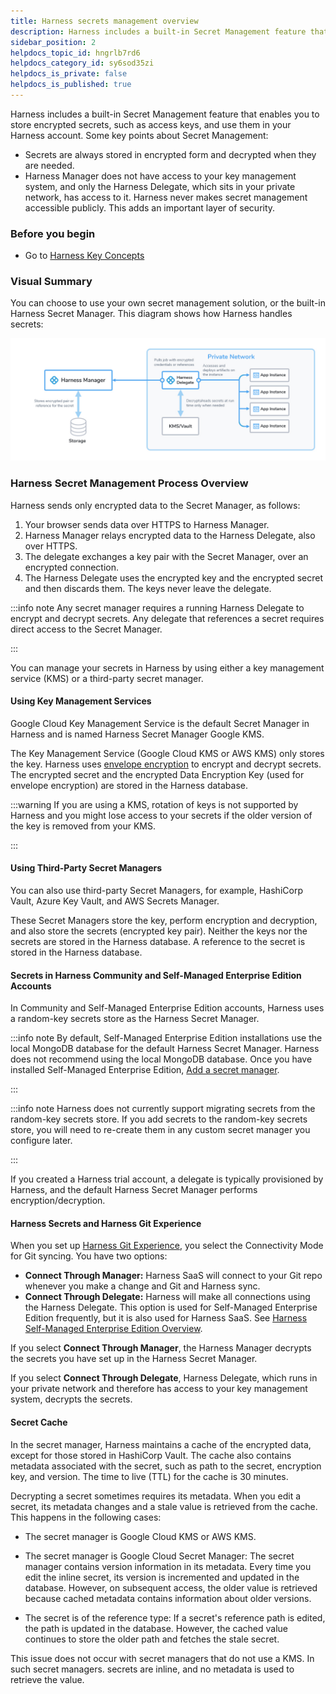 ```yaml
---
title: Harness secrets management overview
description: Harness includes a built-in Secret Management feature that enables you to store encrypted secrets, such as access keys, and use them in your Harness account. Some key points about Secret Management.
sidebar_position: 2
helpdocs_topic_id: hngrlb7rd6
helpdocs_category_id: sy6sod35zi
helpdocs_is_private: false
helpdocs_is_published: true
---
```


Harness includes a built-in Secret Management feature that enables you to store encrypted secrets, such as access keys, and use them in your Harness account. Some key points about Secret Management:

* Secrets are always stored in encrypted form and decrypted when they are needed.
* Harness Manager does not have access to your key management system, and only the Harness Delegate, which sits in your private network, has access to it. Harness never makes secret management accessible publicly. This adds an important layer of security.

### Before you begin

* Go to [Harness Key Concepts](../../../getting-started/learn-harness-key-concepts.md)

### Visual Summary

You can choose to use your own secret management solution, or the built-in Harness Secret Manager. This diagram shows how Harness handles secrets:

![](../../Secrets/static/harness-secret-manager-overview-44.png)

### Harness Secret Management Process Overview

Harness sends only encrypted data to the Secret Manager, as follows: 

1. Your browser sends data over HTTPS to Harness Manager.
2. Harness Manager relays encrypted data to the Harness Delegate, also over HTTPS.
3. The delegate exchanges a key pair with the Secret Manager, over an encrypted connection.
4. The Harness Delegate uses the encrypted key and the encrypted secret and then discards them. The keys never leave the delegate.


:::info note
Any secret manager requires a running Harness Delegate to encrypt and decrypt secrets. Any delegate that references a secret requires direct access to the Secret Manager.

:::

You can manage your secrets in Harness by using either a key management service (KMS) or a third-party secret manager.

#### Using Key Management Services

Google Cloud Key Management Service is the default Secret Manager in Harness and is named Harness Secret Manager Google KMS.

The Key Management Service (Google Cloud KMS or AWS KMS) only stores the key. Harness uses [envelope encryption](https://cloud.google.com/kms/docs/envelope-encryption) to encrypt and decrypt secrets. The encrypted secret and the encrypted Data Encryption Key (used for envelope encryption) are stored in the Harness database. 


:::warning
If you are using a KMS, rotation of keys is not supported by Harness and you might lose access to your secrets if the older version of the key is removed from your KMS.

:::

#### Using Third-Party Secret Managers

You can also use third-party Secret Managers, for example, HashiCorp Vault, Azure Key Vault, and AWS Secrets Manager.

These Secret Managers store the key, perform encryption and decryption, and also store the secrets (encrypted key pair). Neither the keys nor the secrets are stored in the Harness database. A reference to the secret is stored in the Harness database.

#### Secrets in Harness Community and Self-Managed Enterprise Edition Accounts

In Community and Self-Managed Enterprise Edition accounts, Harness uses a random-key secrets store as the Harness Secret Manager.


:::info note
By default, Self-Managed Enterprise Edition installations use the local MongoDB database for the default Harness Secret Manager. Harness does not recommend using the local MongoDB database. Once you have installed Self-Managed Enterprise Edition, [Add a secret manager](/docs/platform/Secrets/Secrets-Management/5-add-secrets-manager.md). 

:::


:::info note
Harness does not currently support migrating secrets from the random-key secrets store. If you add secrets to the random-key secrets store, you will need to re-create them in any custom secret manager you configure later.

:::

If you created a Harness trial account, a delegate is typically provisioned by Harness, and the default Harness Secret Manager performs encryption/decryption.

#### Harness Secrets and Harness Git Experience

When you set up [Harness Git Experience](../../10_Git-Experience/git-experience-overview.md), you select the Connectivity Mode for Git syncing. You have two options:

* **Connect Through Manager:** Harness SaaS will connect to your Git repo whenever you make a change and Git and Harness sync.
* **Connect Through Delegate:** Harness will make all connections using the Harness Delegate. This option is used for Self-Managed Enterprise Edition frequently, but it is also used for Harness SaaS. See [Harness Self-Managed Enterprise Edition Overview](../../../self-managed-enterprise-edition/introduction/harness-self-managed-enterprise-edition-overview.md).

If you select **Connect Through Manager**, the Harness Manager decrypts the secrets you have set up in the Harness Secret Manager.

If you select **Connect Through Delegate**, Harness Delegate, which runs in your private network and therefore has access to your key management system, decrypts the secrets.

#### Secret Cache

In the secret manager, Harness maintains a cache of the encrypted data, except for those stored in HashiCorp Vault. The cache also contains metadata associated with the secret, such as path to the secret, encryption key, and version. The time to live (TTL) for the cache is 30 minutes.

Decrypting a secret sometimes requires its metadata. When you edit a secret, its metadata changes and a stale value is retrieved from the cache. This happens in the following cases:

- The secret manager is Google Cloud KMS or AWS KMS.

- The secret manager is Google Cloud Secret Manager: The secret manager contains version information in its metadata. Every time you edit the inline secret, its version is incremented and updated in the database. However, on subsequent access, the older value is retrieved because cached metadata contains information about older versions.

- The secret is of the reference type: If a secret's reference path is edited, the path is updated in the database. However, the cached value continues to store the older path and fetches the stale secret.

This issue does not occur with secret managers that do not use a KMS. In such secret managers. secrets are inline, and no metadata is used to retrieve the value. 




